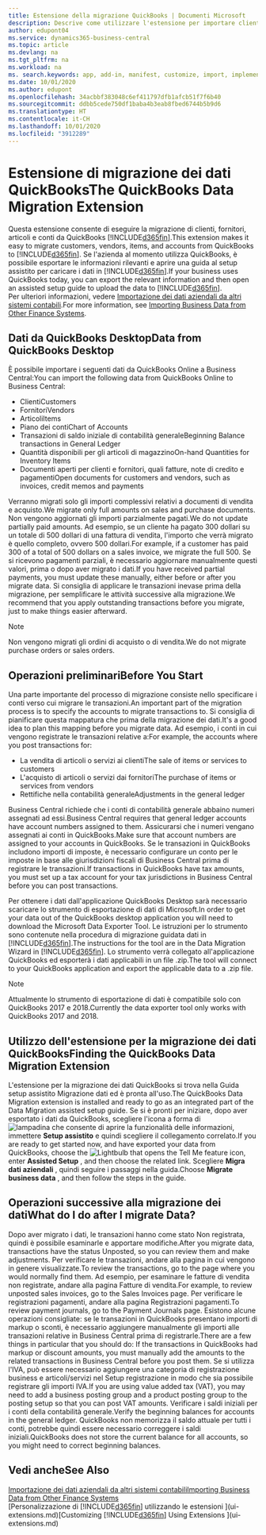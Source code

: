 ```yaml
---
title: Estensione della migrazione QuickBooks | Documenti Microsoft
description: Descrive come utilizzare l'estensione per importare clienti, fornitori, articoli e conti da QuickBooks Desktop a Business Central.
author: edupont04
ms.service: dynamics365-business-central
ms.topic: article
ms.devlang: na
ms.tgt_pltfrm: na
ms.workload: na
ms. search.keywords: app, add-in, manifest, customize, import, implement
ms.date: 10/01/2020
ms.author: edupont
ms.openlocfilehash: 34acbbf383048c6ef411797dfb1afcb51f7f6b40
ms.sourcegitcommit: ddbb5cede750df1baba4b3eab8fbed6744b5b9d6
ms.translationtype: HT
ms.contentlocale: it-CH
ms.lasthandoff: 10/01/2020
ms.locfileid: "3912289"
---
```

# <a name="the-quickbooks-data-migration-extension"></a><span data-ttu-id="7f89f-103">Estensione di migrazione dei dati QuickBooks</span><span class="sxs-lookup"><span data-stu-id="7f89f-103">The QuickBooks Data Migration Extension</span></span>

<span data-ttu-id="7f89f-104">Questa estensione consente di eseguire la migrazione di clienti, fornitori, articoli e conti da QuickBooks [!INCLUDE[d365fin](includes/d365fin_md.md)].</span><span class="sxs-lookup"><span data-stu-id="7f89f-104">This extension makes it easy to migrate customers, vendors, items, and accounts from QuickBooks to [!INCLUDE[d365fin](includes/d365fin_md.md)].</span></span> <span data-ttu-id="7f89f-105">Se l'azienda al momento utilizza QuickBooks, è possibile esportare le informazioni rilevanti e aprire una guida al setup assistito per caricare i dati in [!INCLUDE[d365fin](includes/d365fin_md.md)].</span><span class="sxs-lookup"><span data-stu-id="7f89f-105">If your business uses QuickBooks today, you can export the relevant information and then open an assisted setup guide to upload the data to [!INCLUDE[d365fin](includes/d365fin_md.md)].</span></span>  
<span data-ttu-id="7f89f-106">Per ulteriori informazioni, vedere [Importazione dei dati aziendali da altri sistemi contabili](across-import-data-configuration-packages.md).</span><span class="sxs-lookup"><span data-stu-id="7f89f-106">For more information, see [Importing Business Data from Other Finance Systems](across-import-data-configuration-packages.md).</span></span>

## <a name="data-from-quickbooks-desktop"></a><span data-ttu-id="7f89f-107">Dati da QuickBooks Desktop</span><span class="sxs-lookup"><span data-stu-id="7f89f-107">Data from QuickBooks Desktop</span></span>

<span data-ttu-id="7f89f-108">È possibile importare i seguenti dati da QuickBooks Online a Business Central:</span><span class="sxs-lookup"><span data-stu-id="7f89f-108">You can import the following data from QuickBooks Online to Business Central:</span></span>

- <span data-ttu-id="7f89f-109">Clienti</span><span class="sxs-lookup"><span data-stu-id="7f89f-109">Customers</span></span>  
- <span data-ttu-id="7f89f-110">Fornitori</span><span class="sxs-lookup"><span data-stu-id="7f89f-110">Vendors</span></span>  
- <span data-ttu-id="7f89f-111">Articoli</span><span class="sxs-lookup"><span data-stu-id="7f89f-111">Items</span></span>  
- <span data-ttu-id="7f89f-112">Piano dei conti</span><span class="sxs-lookup"><span data-stu-id="7f89f-112">Chart of Accounts</span></span>  
- <span data-ttu-id="7f89f-113">Transazioni di saldo iniziale di contabilità generale</span><span class="sxs-lookup"><span data-stu-id="7f89f-113">Beginning Balance transactions in General Ledger</span></span>  
- <span data-ttu-id="7f89f-114">Quantità disponibili per gli articoli di magazzino</span><span class="sxs-lookup"><span data-stu-id="7f89f-114">On-hand Quantities for Inventory Items</span></span>  
- <span data-ttu-id="7f89f-115">Documenti aperti per clienti e fornitori, quali fatture, note di credito e pagamenti</span><span class="sxs-lookup"><span data-stu-id="7f89f-115">Open documents for customers and vendors, such as invoices, credit memos and payments</span></span>  

<span data-ttu-id="7f89f-116">Verranno migrati solo gli importi complessivi relativi a documenti di vendita e acquisto.</span><span class="sxs-lookup"><span data-stu-id="7f89f-116">We migrate only full amounts on sales and purchase documents.</span></span> <span data-ttu-id="7f89f-117">Non vengono aggiornati gli importi parzialmente pagati.</span><span class="sxs-lookup"><span data-stu-id="7f89f-117">We do not update partially paid amounts.</span></span> <span data-ttu-id="7f89f-118">Ad esempio, se un cliente ha pagato 300 dollari su un totale di 500 dollari di una fattura di vendita, l'importo che verrà migrato è quello completo, ovvero 500 dollari.</span><span class="sxs-lookup"><span data-stu-id="7f89f-118">For example, if a customer has paid 300 of a total of 500 dollars on a sales invoice, we migrate the full 500.</span></span> <span data-ttu-id="7f89f-119">Se si ricevono pagamenti parziali, è necessario aggiornare manualmente questi valori, prima o dopo aver migrato i dati.</span><span class="sxs-lookup"><span data-stu-id="7f89f-119">If you have received partial payments, you must update these manually, either before or after you migrate data.</span></span> <span data-ttu-id="7f89f-120">Si consiglia di applicare le transazioni inevase prima della migrazione, per semplificare le attività successive alla migrazione.</span><span class="sxs-lookup"><span data-stu-id="7f89f-120">We recommend that you apply outstanding transactions before you migrate, just to make things easier afterward.</span></span>

> [!NOTE]
> <span data-ttu-id="7f89f-121">Non vengono migrati gli ordini di acquisto o di vendita.</span><span class="sxs-lookup"><span data-stu-id="7f89f-121">We do not migrate purchase orders or sales orders.</span></span>

## <a name="before-you-start"></a><span data-ttu-id="7f89f-122">Operazioni preliminari</span><span class="sxs-lookup"><span data-stu-id="7f89f-122">Before You Start</span></span>

<span data-ttu-id="7f89f-123">Una parte importante del processo di migrazione consiste nello specificare i conti verso cui migrare le transazioni.</span><span class="sxs-lookup"><span data-stu-id="7f89f-123">An important part of the migration process is to specify the accounts to migrate transactions to.</span></span> <span data-ttu-id="7f89f-124">Si consiglia di pianificare questa mappatura che prima della migrazione dei dati.</span><span class="sxs-lookup"><span data-stu-id="7f89f-124">It's a good idea to plan this mapping before you migrate data.</span></span> <span data-ttu-id="7f89f-125">Ad esempio, i conti in cui vengono registrate le transazioni relative a:</span><span class="sxs-lookup"><span data-stu-id="7f89f-125">For example, the accounts where you post transactions for:</span></span>

- <span data-ttu-id="7f89f-126">La vendita di articoli o servizi ai clienti</span><span class="sxs-lookup"><span data-stu-id="7f89f-126">The sale of items or services to customers</span></span>  
- <span data-ttu-id="7f89f-127">L'acquisto di articoli o servizi dai fornitori</span><span class="sxs-lookup"><span data-stu-id="7f89f-127">The purchase of items or services from vendors</span></span>  
- <span data-ttu-id="7f89f-128">Rettifiche nella contabilità generale</span><span class="sxs-lookup"><span data-stu-id="7f89f-128">Adjustments in the general ledger</span></span>  

<span data-ttu-id="7f89f-129">Business Central richiede che i conti di contabilità generale abbaino numeri assegnati ad essi.</span><span class="sxs-lookup"><span data-stu-id="7f89f-129">Business Central requires that general ledger accounts have account numbers assigned to them.</span></span> <span data-ttu-id="7f89f-130">Assicurarsi che i numeri vengano assegnati ai conti in QuickBooks.</span><span class="sxs-lookup"><span data-stu-id="7f89f-130">Make sure that account numbers are assigned to your accounts in QuickBooks.</span></span>
<span data-ttu-id="7f89f-131">Se le transazioni in QuickBooks includono importi di imposte, è necessario configurare un conto per le imposte in base alle giurisdizioni fiscali di Business Central prima di registrare le transazioni.</span><span class="sxs-lookup"><span data-stu-id="7f89f-131">If transactions in QuickBooks have tax amounts, you must set up a tax account for your tax jurisdictions in Business Central before you can post transactions.</span></span>

<span data-ttu-id="7f89f-132">Per ottenere i dati dall'applicazione QuickBooks Desktop sarà necessario scaricare lo strumento di esportazione di dati di Microsoft.</span><span class="sxs-lookup"><span data-stu-id="7f89f-132">In order to get your data out of the QuickBooks desktop application you will need to download the Microsoft Data Exporter Tool.</span></span>  <span data-ttu-id="7f89f-133">Le istruzioni per lo strumento sono contenute nella procedura di migrazione guidata dati in [!INCLUDE[d365fin](includes/d365fin_md.md)].</span><span class="sxs-lookup"><span data-stu-id="7f89f-133">The instructions for the tool are in the Data Migration Wizard in [!INCLUDE[d365fin](includes/d365fin_md.md)].</span></span> <span data-ttu-id="7f89f-134">Lo strumento verrà collegato all'applicazione QuickBooks ed esporterà i dati applicabili in un file .zip.</span><span class="sxs-lookup"><span data-stu-id="7f89f-134">The tool will connect to your QuickBooks application and export the applicable data to a .zip file.</span></span>  

> [!NOTE]
> <span data-ttu-id="7f89f-135">Attualmente lo strumento di esportazione di dati è compatibile solo con QuickBooks 2017 e 2018.</span><span class="sxs-lookup"><span data-stu-id="7f89f-135">Currently the data exporter tool only works with QuickBooks 2017 and 2018.</span></span>

## <a name="finding-the-quickbooks-data-migration-extension"></a><span data-ttu-id="7f89f-136">Utilizzo dell'estensione per la migrazione dei dati QuickBooks</span><span class="sxs-lookup"><span data-stu-id="7f89f-136">Finding the QuickBooks Data Migration Extension</span></span>

<span data-ttu-id="7f89f-137">L'estensione per la migrazione dei dati QuickBooks si trova nella Guida setup assistito Migrazione dati ed è pronta all'uso.</span><span class="sxs-lookup"><span data-stu-id="7f89f-137">The QuickBooks Data Migration extension is installed and ready to go as an integrated part of the Data Migration assisted setup guide.</span></span> <span data-ttu-id="7f89f-138">Se si è pronti per iniziare, dopo aver esportato i dati da QuickBooks, scegliere l'icona a forma di ![lampadina che consente di aprire la funzionalità delle informazioni](media/ui-search/search_small.png "Informazioni sull'operazione che si desidera eseguire"), immettere **Setup assistito** e quindi scegliere il collegamento correlato.</span><span class="sxs-lookup"><span data-stu-id="7f89f-138">If you are ready to get started now, and have exported your data from QuickBooks, choose the ![Lightbulb that opens the Tell Me feature](media/ui-search/search_small.png "Tell me what you want to do") icon, enter **Assisted Setup** , and then choose the related link.</span></span> <span data-ttu-id="7f89f-139">Scegliere **Migra dati aziendali** , quindi seguire i passaggi nella guida.</span><span class="sxs-lookup"><span data-stu-id="7f89f-139">Choose **Migrate business data** , and then follow the steps in the guide.</span></span>  

## <a name="what-do-i-do-after-i-migrate-data"></a><span data-ttu-id="7f89f-140">Operazioni successive alla migrazione dei dati</span><span class="sxs-lookup"><span data-stu-id="7f89f-140">What do I do after I migrate Data?</span></span>

<span data-ttu-id="7f89f-141">Dopo aver migrato i dati, le transazioni hanno come stato Non registrata, quindi è possibile esaminarle e apportare modifiche.</span><span class="sxs-lookup"><span data-stu-id="7f89f-141">After you migrate data, transactions have the status Unposted, so you can review them and make adjustments.</span></span> <span data-ttu-id="7f89f-142">Per verificare le transazioni, andare alla pagina in cui vengono in genere visualizzate.</span><span class="sxs-lookup"><span data-stu-id="7f89f-142">To review the transactions, go to the page where you would normally find them.</span></span> <span data-ttu-id="7f89f-143">Ad esempio, per esaminare le fatture di vendita non registrate, andare alla pagina Fatture di vendita.</span><span class="sxs-lookup"><span data-stu-id="7f89f-143">For example, to review unposted sales invoices, go to the Sales Invoices page.</span></span> <span data-ttu-id="7f89f-144">Per verificare le registrazioni pagamenti, andare alla pagina Registrazioni pagamenti.</span><span class="sxs-lookup"><span data-stu-id="7f89f-144">To review payment journals, go to the Payment Journals page.</span></span>
<span data-ttu-id="7f89f-145">Esistono alcune operazioni consigliate: se le transazioni in QuickBooks presentano importi di markup o sconti, è necessario aggiungere manualmente gli importi alle transazioni relative in Business Central prima di registrarle.</span><span class="sxs-lookup"><span data-stu-id="7f89f-145">There are a few things in particular that you should do: If the transactions in QuickBooks had markup or discount amounts, you must manually add the amounts to the related transactions in Business Central before you post them.</span></span>
<span data-ttu-id="7f89f-146">Se si utilizza l'IVA, può essere necessario aggiungere una categoria di registrazione business e articoli/servizi nel Setup registrazione in modo che sia possibile registrare gli importi IVA.</span><span class="sxs-lookup"><span data-stu-id="7f89f-146">If you are using value added tax (VAT), you may need to add a business posting group and a product posting group to the posting setup so that you can post VAT amounts.</span></span>
<span data-ttu-id="7f89f-147">Verificare i saldi iniziali per i conti della contabilità generale.</span><span class="sxs-lookup"><span data-stu-id="7f89f-147">Verify the beginning balances for accounts in the general ledger.</span></span> <span data-ttu-id="7f89f-148">QuickBooks non memorizza il saldo attuale per tutti i conti, potrebbe quindi essere necessario correggere i saldi iniziali.</span><span class="sxs-lookup"><span data-stu-id="7f89f-148">QuickBooks does not store the current balance for all accounts, so you might need to correct beginning balances.</span></span>

## <a name="see-also"></a><span data-ttu-id="7f89f-149">Vedi anche</span><span class="sxs-lookup"><span data-stu-id="7f89f-149">See Also</span></span>

[<span data-ttu-id="7f89f-150">Importazione dei dati aziendali da altri sistemi contabili</span><span class="sxs-lookup"><span data-stu-id="7f89f-150">Importing Business Data from Other Finance Systems</span></span>](across-import-data-configuration-packages.md)  
<span data-ttu-id="7f89f-151">[Personalizzazione di [!INCLUDE[d365fin](includes/d365fin_md.md)] utilizzando le estensioni ](ui-extensions.md)</span><span class="sxs-lookup"><span data-stu-id="7f89f-151">[Customizing [!INCLUDE[d365fin](includes/d365fin_md.md)] Using Extensions ](ui-extensions.md)</span></span>  
